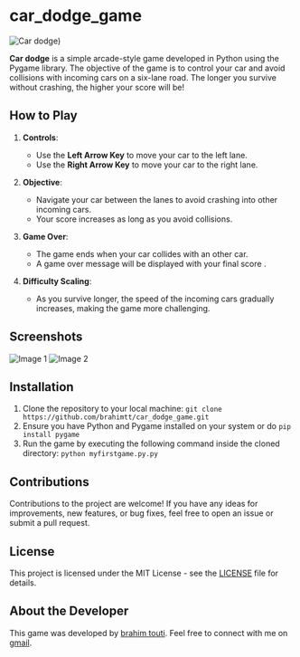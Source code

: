 # car_dodge_game
![Car dodge](https://www.iloveimg.com/download/cyx3l9A0hpw06wAnggsl5l2gAd2q3nt5k2j8y2nhgchtclt797hxbc0qkdnbv0ccx9xxsg05914ygz4219qppwx4twknkbhgyxd1yk46rcq8jsydh6bf9A732rttw13j851hg039rl5srzn8Amgvzl2mdv21vqw4xbz73dqfrty4lt682zvq/3))



**Car dodge** is a simple arcade-style game developed in Python using the Pygame library. The objective of the game is to control your car and avoid collisions with incoming  cars on a six-lane road. The longer you survive without crashing, the higher your score will be!

## How to Play

1. **Controls**:
   - Use the **Left Arrow Key** to move your car to the left lane.
   - Use the **Right Arrow Key** to move your car to the right lane.

2. **Objective**:
   - Navigate your car between the lanes to avoid crashing into other incoming cars.
   - Your score increases as long as you avoid collisions.

3. **Game Over**:
   - The game ends when your car collides with an other car.
   - A game over message will be displayed with your final score .

4. **Difficulty Scaling**:
   - As you survive longer, the speed of the  incoming cars gradually increases, making the game more challenging.

## Screenshots
![Image 1](https://www.iloveimg.com/download/cd6h7hdcq2ns307A2ksxw0z4c9cy6wfjbb2yyb6vc809kpxcwy0d0plrrsb4wdkz41ksfxwb844vycns8hA4t4Ayb8fsr0gth2bjfy3d6fmy2jxqk8mg0Ar649dyjn5z7995lvxcf40bc1vfd36h66fqAvg3zhfqyn3m27wk9z0gy7wt2mcq/1)
![Image 2](https://www.iloveimg.com/download/gl54sm4Azt90yynvdkn69ww200Atk6wp6wfkdzltf8wnsxwjb1hbg7xc62A8ddpy6j7zztk4Acld73wn4jmznwst3pw8rmjrw0Alsmhw7s2g1h6pq0yt58n7jl2xqtfrz5A1n8svsmhsll9jyl85mst57533n991jhthyyvkhy4k16mfl651/7)


## Installation

1. Clone the repository to your local machine:
`git clone https://github.com/brahimtt/car_dodge_game.git`
2. Ensure you have Python and Pygame installed on your system or do `pip install pygame`
3. Run the game by executing the following command inside the cloned directory: `python myfirstgame.py.py`


## Contributions

Contributions to the project are welcome! If you have any ideas for improvements, new features, or bug fixes, feel free to open an issue or submit a pull request.

## License

This project is licensed under the MIT License - see the [LICENSE](LICENSE) file for details.



## About the Developer

This game was developed by [brahim touti](https://github.com/brahimtt). Feel free to connect with me on [gmail](https://www.gmail.com).
